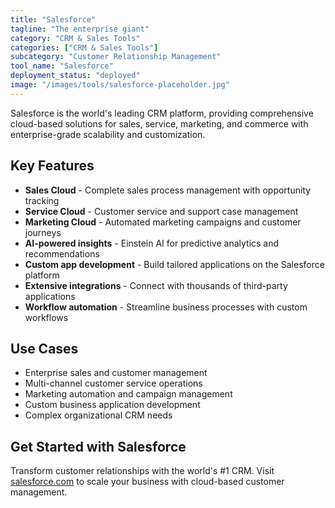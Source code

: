 ```yaml
---
title: "Salesforce"
tagline: "The enterprise giant"
category: "CRM & Sales Tools"
categories: ["CRM & Sales Tools"]
subcategory: "Customer Relationship Management"
tool_name: "Salesforce"
deployment_status: "deployed"
image: "/images/tools/salesforce-placeholder.jpg"
---
```

Salesforce is the world's leading CRM platform, providing comprehensive cloud-based solutions for sales, service, marketing, and commerce with enterprise-grade scalability and customization.

## Key Features

- **Sales Cloud** - Complete sales process management with opportunity tracking
- **Service Cloud** - Customer service and support case management
- **Marketing Cloud** - Automated marketing campaigns and customer journeys
- **AI-powered insights** - Einstein AI for predictive analytics and recommendations
- **Custom app development** - Build tailored applications on the Salesforce platform
- **Extensive integrations** - Connect with thousands of third-party applications
- **Workflow automation** - Streamline business processes with custom workflows

## Use Cases

- Enterprise sales and customer management
- Multi-channel customer service operations
- Marketing automation and campaign management
- Custom business application development
- Complex organizational CRM needs

## Get Started with Salesforce

Transform customer relationships with the world's #1 CRM. Visit [salesforce.com](https://www.salesforce.com) to scale your business with cloud-based customer management.